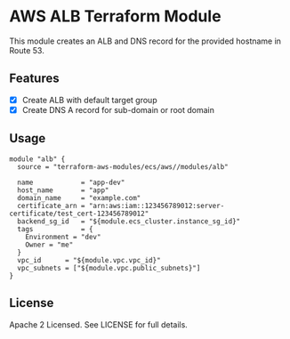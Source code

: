 # AWS ALB Terraform Module
This module creates an ALB and DNS record for the provided hostname in Route 53.

## Features
* [x] Create ALB with default target group
* [x] Create DNS A record for sub-domain or root domain

## Usage
```
module "alb" {
  source = "terraform-aws-modules/ecs/aws//modules/alb"

  name            = "app-dev"
  host_name       = "app"
  domain_name     = "example.com"
  certificate_arn = "arn:aws:iam::123456789012:server-certificate/test_cert-123456789012"
  backend_sg_id   = "${module.ecs_cluster.instance_sg_id}"
  tags            = {
    Environment = "dev"
    Owner = "me"
  }
  vpc_id      = "${module.vpc.vpc_id}"
  vpc_subnets = ["${module.vpc.public_subnets}"]
}
```

## License
Apache 2 Licensed. See LICENSE for full details.

